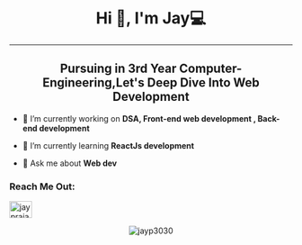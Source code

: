<h1 align="center">Hi 👋, I'm <strong>Jay</strong>💻</h1>
<hr>
<h2 align="center">Pursuing in 3rd Year Computer-Engineering,Let's Deep Dive Into Web Development</h2>

- 🔭 I’m currently working on **DSA, Front-end web development , Back-end development**

- 🌱 I’m currently learning **ReactJs development**

- 💬 Ask me about **Web dev**

<h3 align="left">Reach Me Out:</h3>
<p align="left">
<a href="https://www.linkedin.com/in/jay-prajapati-34519620b/" target="blank"><img align="center" src="https://raw.githubusercontent.com/rahuldkjain/github-profile-readme-generator/master/src/images/icons/Social/linked-in-alt.svg" alt="jay prajapati" height="30" width="40" /></a>
</p>

<p align="center"><img align="center" src="https://github-readme-streak-stats.herokuapp.com?user=jayp3030" alt="jayp3030" /></p>

